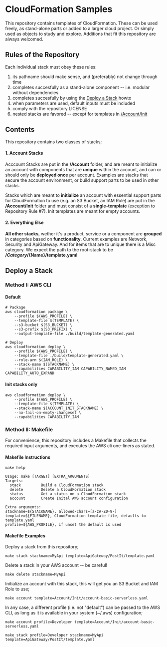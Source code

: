 
# CloudFormation Samples
This repository contains templates of CloudFormation. These can be used freely, as stand-alone parts or added to a larger cloud project. Or simply used as objects to study and explore. Additions that fit this repository are always welcomed.

## Rules of the Repository
Each individual stack must obey these rules:
1. its pathname should make sense, and (preferably) not change through time
2. completes succesfully as a stand-alone component -- i.e. modular without dependencies
3. completes succesfully by using the [Deploy a Stack](#deploy-a-stack) howto
4. when parameters are used, default inputs must be included
5. comply with the repository LICENSE
6. nested stacks are favored -- except for templates in [/Account/Init](#contents)

## Contents
This repository contains two classes of stacks;
#### 1. Account Stacks
Acccount Stacks are put in the **/Account** folder, and are meant to initialize an account with components that are **unique** within the account, and can or should only be **deployed once** per account. Examples are stacks that secure the account environment, or build support parts to be used in other stacks.

Stacks which are meant to **initialize** an account with essential support parts for CloudFormation to use (e.g. an S3 Bucket, an IAM Role) are put in the **/Account/Init** folder and must consist of a **single-template** (exception to Repository Rule #7). Init templates are meant for empty accounts.

#### 2. Everything Else
**All other stacks**, wether it's a product, service or a component are **grouped** in categories based on **functionality**. Current examples are Network, Security and ApiGateway. And for items that are to unique there is a Misc category. We expect the path to the root-stack to be 
**/${Category}/${Name}/template.yaml**

## Deploy a Stack

### Method I: AWS CLI
#### Default
```
# Package
aws cloudformation package \
    --profile $(AWS_PROFILE) \
    --template-file $(TEMPLATE) \
    --s3-bucket $(S3_BUCKET) \
    --s3-prefix $(S3_PREFIX) \
    --output-template-file ./build/template-generated.yaml

# Deploy
aws cloudformation deploy \
    --profile $(AWS_PROFILE) \
    --template-file ./build/template-generated.yaml \
    --role-arn $(IAM_ROLE) \
    --stack-name $(STACKNAME) \
    --capabilities CAPABILITY_IAM CAPABILITY_NAMED_IAM CAPABILITY_AUTO_EXPAND
```
#### Init stacks only
```
aws cloudformation deploy \
    --profile $(AWS_PROFILE) \
    --template-file $(TEMPLATE) \
    --stack-name $(ACCOUNT_INIT_STACKNAME) \
    --no-fail-on-empty-changeset \
    --capabilities CAPABILITY_IAM
```

### Method II: Makefile

For convenience, this repository includes a Makefile that collects the required input arguments, and executes the AWS cli one-liners as stated.

#### Makefile Instructions
```
make help
```
```
Usage: make [TARGET] [EXTRA_ARGUMENTS]
Targets:
  stack         Build a CloudFormation stack
  delete        Delete a CloudFormation stack
  status        Get a status on a CloudFormation stack
  account       Create Inital AWS account configuration

Extra arguments:
stackname=${STACKNAME}, allowed-chars=[a-zA-Z0-9-]
template=${FILENAME}, CloudFormation template file, defaults to template.yaml
profile=${AWS_PROFILE}, if unset the default is used
```
#### Makefile Examples
Deploy a stack from this repository;
```
make stack stackname=MyApi template=ApiGateway/PostIt/template.yaml
```
Delete a stack in your AWS account -- be careful!
```
make delete stackname=MyApi
```
Initialize an account with this stack, this will get you an S3 Bucket and IAM Role to use;
```
make account template=Account/Init/account-basic-serverless.yaml
```
In any case, a different profile (i.e. not "default") can be passed to the AWS CLI, as long as it is available in your system (~/.aws) configuration;
```
make account profile=Developer template=Account/Init/account-basic-serverless.yaml
```
```
make stack profile=Developer stackname=MyApi template=ApiGateway/PostIt/template.yaml
```